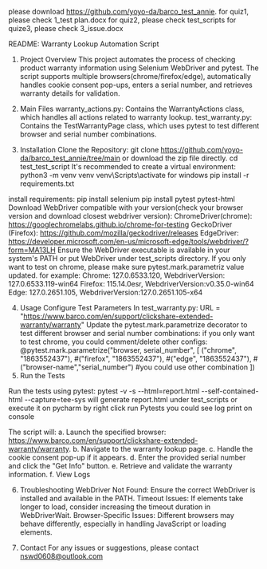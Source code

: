 please download https://github.com/yoyo-da/barco_test_annie.
for quiz1, please check 1_test plan.docx
for quiz2, please check test_scripts
for quize3, please check 3_issue.docx

README: Warranty Lookup Automation Script
1. Project Overview
This project automates the process of checking product warranty information using Selenium WebDriver and pytest. 
The script supports multiple browsers(chrome/firefox/edge), automatically handles cookie consent pop-ups, enters a serial number, and retrieves warranty details for validation.

2. Main Files
warranty_actions.py: Contains the WarrantyActions class, which handles all actions related to warranty lookup.
test_warranty.py: Contains the TestWarrantyPage class, which uses pytest to test different browser and serial number combinations.
3. Installation
Clone the Repository: git clone https://github.com/yoyo-da/barco_test_annie/tree/main or download the zip file directly.
cd test_test_script
It's recommended to create a virtual environment:
python3 -m venv venv
venv\Scripts\activate    for windows
pip install -r requirements.txt

install requirements:
pip install selenium
pip install pytest pytest-html
Download WebDriver compatible with your version(check your browser version and download closest webdriver version):
ChromeDriver(chrome): https://googlechromelabs.github.io/chrome-for-testing
GeckoDriver (Firefox): https://github.com/mozilla/geckodriver/releases
EdgeDriver: https://developer.microsoft.com/en-us/microsoft-edge/tools/webdriver/?form=MA13LH
Ensure the WebDriver executable is available in your system's PATH or put WebDriver under test_scripts directory.
If you only want to test on chrome, please make sure pytest.mark.parametriz value updated.
for example: Chrome: 127.0.6533.120, WebdriverVersion: 127.0.6533.119-win64
             Firefox: 115.14.0esr, WebdriverVersion:v0.35.0-win64
             Edge: 127.0.2651.105, WebdriverVersion:127.0.2651.105-x64


4. Usage
Configure Test Parameters
In test_warranty.py:
URL = "https://www.barco.com/en/support/clickshare-extended-warranty/warranty"
Update the pytest.mark.parametrize decorator to test different browser and serial number combinations:
if you only want to test chrome, you could comment/delete other configs:
@pytest.mark.parametrize("browser, serial_number", [
    ("chrome", "1863552437"),
   #("firefox", "1863552437"),
   #("edge", "1863552437"),
   #("browser-name","serial_number")		#you could use other combination
])
5. Run the Tests

Run the tests using pytest:  pytest -v -s --html=report.html --self-contained-html --capture=tee-sys will generate report.html under test_scripts
or execute it on pycharm by right click run Pytests you could see log print on console

The script will:
a. Launch the specified browser: https://www.barco.com/en/support/clickshare-extended-warranty/warranty.
b. Navigate to the warranty lookup page.
c. Handle the cookie consent pop-up if it appears.
d. Enter the provided serial number and click the "Get Info" button.
e. Retrieve and validate the warranty information.
f. View Logs

6. Troubleshooting
WebDriver Not Found: Ensure the correct WebDriver is installed and available in the PATH.
Timeout Issues: If elements take longer to load, consider increasing the timeout duration in WebDriverWait.
Browser-Specific Issues: Different browsers may behave differently, especially in handling JavaScript or loading elements.

7. Contact
For any issues or suggestions, please contact nswd0608@outlook.com

